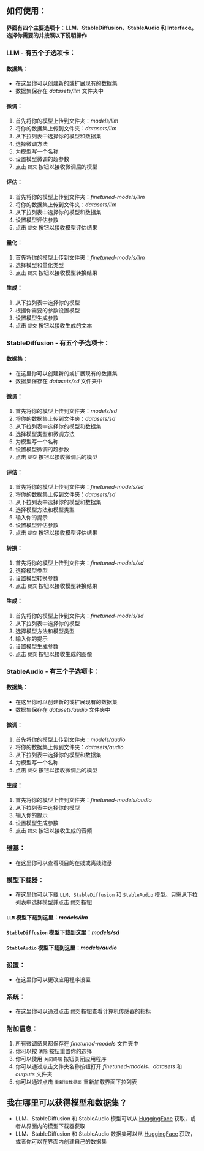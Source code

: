 ## 如何使用：

#### 界面有四个主要选项卡：LLM、StableDiffusion、StableAudio 和 Interface。选择你需要的并按照以下说明操作

### LLM - 有五个子选项卡：

#### 数据集：

* 在这里你可以创建新的或扩展现有的数据集
* 数据集保存在 *datasets/llm* 文件夹中

#### 微调：

1) 首先将你的模型上传到文件夹：*models/llm*
2) 将你的数据集上传到文件夹：*datasets/llm*
3) 从下拉列表中选择你的模型和数据集
4) 选择微调方法
5) 为模型写一个名称
6) 设置模型微调的超参数
7) 点击 `提交` 按钮以接收微调后的模型

#### 评估：

1) 首先将你的模型上传到文件夹：*finetuned-models/llm*
2) 将你的数据集上传到文件夹：*datasets/llm*
3) 从下拉列表中选择你的模型和数据集
4) 设置模型评估参数
5) 点击 `提交` 按钮以接收模型评估结果

#### 量化：

1) 首先将你的模型上传到文件夹：*finetuned-models/llm*
2) 选择模型和量化类型
3) 点击 `提交` 按钮以接收模型转换结果

#### 生成：

1) 从下拉列表中选择你的模型
2) 根据你需要的参数设置模型
3) 设置模型生成参数
4) 点击 `提交` 按钮以接收生成的文本

### StableDiffusion - 有五个子选项卡：

#### 数据集：

* 在这里你可以创建新的或扩展现有的数据集
* 数据集保存在 *datasets/sd* 文件夹中

#### 微调：

1) 首先将你的模型上传到文件夹：*models/sd*
2) 将你的数据集上传到文件夹：*datasets/sd*
3) 从下拉列表中选择你的模型和数据集
4) 选择模型类型和微调方法
5) 为模型写一个名称
6) 设置模型微调的超参数
7) 点击 `提交` 按钮以接收微调后的模型

#### 评估：

1) 首先将你的模型上传到文件夹：*finetuned-models/sd*
2) 将你的数据集上传到文件夹：*datasets/sd*
3) 从下拉列表中选择你的模型和数据集
4) 选择模型方法和模型类型
5) 输入你的提示
6) 设置模型评估参数
7) 点击 `提交` 按钮以接收模型评估结果

#### 转换：

1) 首先将你的模型上传到文件夹：*finetuned-models/sd*
2) 选择模型类型
3) 设置模型转换参数
4) 点击 `提交` 按钮以接收模型转换结果

#### 生成：

1) 首先将你的模型上传到文件夹：*finetuned-models/sd*
2) 从下拉列表中选择你的模型
3) 选择模型方法和模型类型
5) 输入你的提示
6) 设置模型生成参数
7) 点击 `提交` 按钮以接收生成的图像

### StableAudio - 有三个子选项卡：

#### 数据集：

* 在这里你可以创建新的或扩展现有的数据集
* 数据集保存在 *datasets/audio* 文件夹中

#### 微调：

1) 首先将你的模型上传到文件夹：*models/audio*
2) 将你的数据集上传到文件夹：*datasets/audio*
3) 从下拉列表中选择你的模型和数据集
4) 为模型写一个名称
5) 点击 `提交` 按钮以接收微调后的模型

#### 生成：

1) 首先将你的模型上传到文件夹：*finetuned-models/audio*
2) 从下拉列表中选择你的模型
3) 输入你的提示
4) 设置模型生成参数
5) 点击 `提交` 按钮以接收生成的音频

### 维基：

* 在这里你可以查看项目的在线或离线维基

### 模型下载器：

* 在这里你可以下载 `LLM`、`StableDiffusion` 和 `StableAudio` 模型。只需从下拉列表中选择模型并点击 `提交` 按钮
#### `LLM` 模型下载到这里：*models/llm*
#### `StableDiffusion` 模型下载到这里：*models/sd*
#### `StableAudio` 模型下载到这里：*models/audio*

### 设置：

* 在这里你可以更改应用程序设置

### 系统：

* 在这里你可以通过点击 `提交` 按钮查看计算机传感器的指标

### 附加信息：

1) 所有微调结果都保存在 *finetuned-models* 文件夹中
2) 你可以按 `清除` 按钮重置你的选择
3) 你可以使用 `关闭终端` 按钮关闭应用程序
4) 你可以通过点击文件夹名称按钮打开 *finetuned-models*、*datasets* 和 *outputs* 文件夹
5) 你可以通过点击 `重新加载界面` 重新加载界面下拉列表

## 我在哪里可以获得模型和数据集？

* LLM、StableDiffusion 和 StableAudio 模型可以从 [HuggingFace](https://huggingface.co/models) 获取，或者从界面内的模型下载器获取
* LLM、StableDiffusion 和 StableAudio 数据集可以从 [HuggingFace](https://huggingface.co/datasets) 获取，或者你可以在界面内创建自己的数据集
